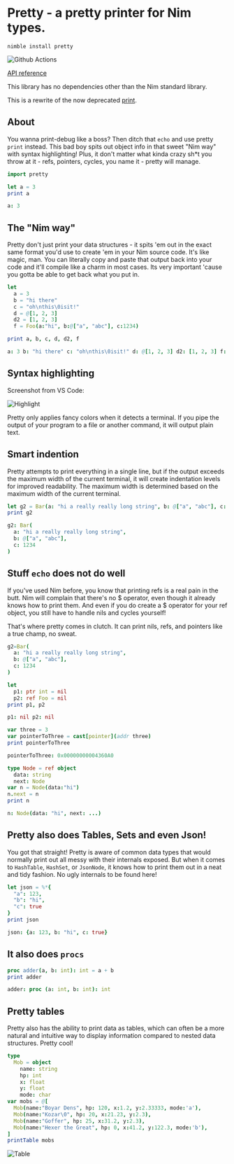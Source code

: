 # Pretty - a pretty printer for Nim types.

`nimble install pretty`

![Github Actions](https://github.com/treeform/pretty/workflows/Github%20Actions/badge.svg)

[API reference](https://treeform.github.io/pretty)

This library has no dependencies other than the Nim standard library.

This is a rewrite of the now deprecated [print](https://github.com/treeform/print).

## About

You wanna print-debug like a boss? Then ditch that `echo` and use pretty `print` instead. This bad boy spits out object info in that sweet "Nim way" with syntax highlighting! Plus, it don't matter what kinda crazy sh*t you throw at it - refs, pointers, cycles, you name it - pretty will manage.

```nim
import pretty

let a = 3
print a
```
```nim
a: 3
```

## The "Nim way"

Pretty don't just print your data structures - it spits 'em out in the exact same format you'd use to create 'em in your Nim source code. It's like magic, man. You can literally copy and paste that output back into your code and it'll compile like a charm in most cases. Its very important 'cause you gotta be able to get back what you put in.

```nim
let
  a = 3
  b = "hi there"
  c = "oh\nthis\0isit!"
  d = @[1, 2, 3]
  d2 = [1, 2, 3]
  f = Foo(a:"hi", b:@["a", "abc"], c:1234)

print a, b, c, d, d2, f
```
```nim
a: 3 b: "hi there" c: "oh\nthis\0isit!" d: @[1, 2, 3] d2: [1, 2, 3] f: Foo(a: "hi", b: @["a", "abc"], c: 1234)
```

## Syntax highlighting

Screenshot from VS Code:

![Highlight](docs/highlight.png)

Pretty only applies fancy colors when it detects a terminal. If you pipe the output of your program to a file or another command, it will output plain text.

## Smart indention

Pretty attempts to print everything in a single line, but if the output exceeds the maximum width of the current terminal, it will create indentation levels for improved readability. The maximum width is determined based on the maximum width of the current terminal.

```nim
let g2 = Bar(a: "hi a really really long string", b: @["a", "abc"], c: 1234)
print g2
```

```nim
g2: Bar(
  a: "hi a really really long string",
  b: @["a", "abc"],
  c: 1234
)
```

## Stuff `echo` does not do well

If you've used Nim before, you know that printing refs is a real pain in the butt. Nim will complain that there's no $ operator, even though it already knows how to print them. And even if you do create a $ operator for your ref object, you still have to handle nils and cycles yourself!

That's where pretty comes in clutch. It can print nils, refs, and pointers like a true champ, no sweat.

```nim
g2=Bar(
  a: "hi a really really long string",
  b: @["a", "abc"],
  c: 1234
)
```

```nim
let
  p1: ptr int = nil
  p2: ref Foo = nil
print p1, p2
```
```nim
p1: nil p2: nil
```

```nim
var three = 3
var pointerToThree = cast[pointer](addr three)
print pointerToThree
```
```nim
pointerToThree: 0x00000000004360A0
```

```nim
type Node = ref object
  data: string
  next: Node
var n = Node(data:"hi")
n.next = n
print n
```
```nim
n: Node(data: "hi", next: ...)
```

## Pretty also does Tables, Sets and even Json!

You got that straight! Pretty is aware of common data types that would normally print out all messy with their internals exposed. But when it comes to `HashTable`, `HashSet`, or `JsonNode`, it knows how to print them out in a neat and tidy fashion. No ugly internals to be found here!

```nim
let json = %*{
  "a": 123,
  "b": "hi",
  "c": true
}
print json
```

```nim
json: {a: 123, b: "hi", c: true}
```

## It also does `procs`

```nim
proc adder(a, b: int): int = a + b
print adder
```
```nim
adder: proc (a: int, b: int): int
```

## Pretty tables

Pretty also has the ability to print data as tables, which can often be a more natural and intuitive way to display information compared to nested data structures. Pretty cool!

```nim
type
  Mob = object
    name: string
    hp: int
    x: float
    y: float
    mode: char
var mobs = @[
  Mob(name:"Boyar Dens", hp: 120, x:1.2, y:2.33333, mode:'a'),
  Mob(name:"Kozar\0", hp: 20, x:21.23, y:2.3),
  Mob(name:"Goffer", hp: 25, x:31.2, y:2.3),
  Mob(name:"Hexer the Great", hp: 0, x:41.2, y:122.3, mode:'b'),
]
printTable mobs
```

![Table](docs/table.png)
